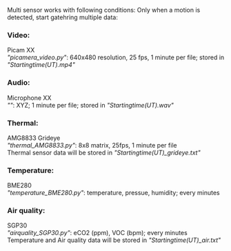 Multi sensor works with following conditions:
Only when a motion is detected, start gatehring multiple data:

<h3> Video:</h3>
Picam XX <br>
 <I>"picamera_video.py"</I>: 640x480 resolution, 25 fps, 1 minute per file; stored in <I>"Startingtime(UT).mp4"</I><br>

<h3>Audio:</h3>
Microphone XX <br>
 <I>""</I>: XYZ; 1 minute per file; stored in <I>"Startingtime(UT).wav"</I><br>

<h3>Thermal:</h3>
AMG8833 Grideye <br>
<I>"thermal_AMG8833.py"</I>: 8x8 matrix, 25fps, 1 minute per file<br>
Thermal sensor data will be stored in <I>"Startingtime(UT)_grideye.txt"</I><br>

<h3>Temperature:</h3>
BME280<br>
<I>"temperature_BME280.py"</I>: temperature, pressue, humidity; every minutes<br>
<h3>Air quality:</h3>
SGP30<br>
<I>"airquality_SGP30.py"</I>: eCO2 (ppm), VOC (bpm); every minutes<br>
Temperature and Air quality data will be stored in <I>"Startingtime(UT)_air.txt"</I><br>
